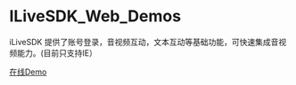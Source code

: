 # ILiveSDK_Web_Demos
iLiveSDK 提供了账号登录，音视频互动，文本互动等基础功能，可快速集成音视频能力。(目前只支持IE）

[在线Demo](https://sxb.qcloud.com/webdemo/index.html)
